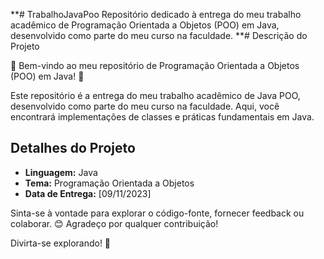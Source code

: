 **# TrabalhoJavaPoo
Repositório dedicado à entrega do meu trabalho acadêmico de Programação Orientada a Objetos (POO) em Java, desenvolvido como parte do meu curso na faculdade. 
**# Descrição do Projeto

🚀 Bem-vindo ao meu repositório de Programação Orientada a Objetos (POO) em Java! 🎉

Este repositório é a entrega do meu trabalho acadêmico de Java POO, desenvolvido como parte do meu curso na faculdade. Aqui, você encontrará implementações de classes e práticas fundamentais em Java.

## Detalhes do Projeto

- **Linguagem:** Java
- **Tema:** Programação Orientada a Objetos
- **Data de Entrega:** [09/11/2023]

Sinta-se à vontade para explorar o código-fonte, fornecer feedback ou colaborar. 😊 Agradeço por qualquer contribuição!

Divirta-se explorando! 🚀

